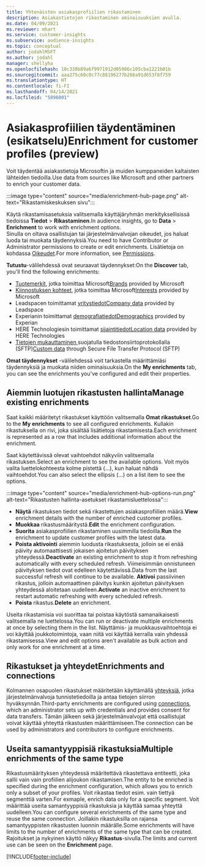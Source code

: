 ```yaml
---
title: Yhtenäisten asiakasprofiilien rikastaminen
description: Asiakastietojen rikastaminen ominaisuuksien avulla.
ms.date: 04/09/2021
ms.reviewer: mhart
ms.service: customer-insights
ms.subservice: audience-insights
ms.topic: conceptual
author: jodahlMSFT
ms.author: jodahl
manager: shellyha
ms.openlocfilehash: 10c338b89a6f9971912d05986c105cba1221b01b
ms.sourcegitcommit: aaa275c60c0c77c88196277b266a91d653f8f759
ms.translationtype: HT
ms.contentlocale: fi-FI
ms.lasthandoff: 04/14/2021
ms.locfileid: "5896001"
---
```

# <a name="enrichment-for-customer-profiles-preview"></a><span data-ttu-id="9b949-103">Asiakasprofiilien täydentäminen (esikatselu)</span><span class="sxs-lookup"><span data-stu-id="9b949-103">Enrichment for customer profiles (preview)</span></span>

<span data-ttu-id="9b949-104">Voit täydentää asiakastietoja Microsoftin ja muiden kumppaneiden kaltaisten lähteiden tiedoilla.</span><span class="sxs-lookup"><span data-stu-id="9b949-104">Use data from sources like Microsoft and other partners to enrich your customer data.</span></span>

:::image type="content" source="media/enrichment-hub-page.png" alt-text="Rikastamiskeskuksen sivu":::

<span data-ttu-id="9b949-106">Käytä rikastamisasetuksia valitsemalla käyttäjäryhmän merkityksellisissä tiedoissa **Tiedot** > **Rikastaminen**.</span><span class="sxs-lookup"><span data-stu-id="9b949-106">In audience insights, go to **Data** > **Enrichment** to work with enrichment options.</span></span>    
<span data-ttu-id="9b949-107">Sinulla on oltava osallistujan tai järjestelmänvalvojan oikeudet, jos haluat luoda tai muokata täydennyksiä.</span><span class="sxs-lookup"><span data-stu-id="9b949-107">You need to have Contributor or Administrator permissions to create or edit enrichments.</span></span> <span data-ttu-id="9b949-108">Lisätietoja on kohdassa [Oikeudet](permissions.md).</span><span class="sxs-lookup"><span data-stu-id="9b949-108">For more information, see [Permissions](permissions.md).</span></span>

<span data-ttu-id="9b949-109">**Tutustu**-välilehdessä ovat seuraavat täydennykset:</span><span class="sxs-lookup"><span data-stu-id="9b949-109">On the **Discover** tab, you'll find the following enrichments:</span></span>

- <span data-ttu-id="9b949-110">[Tuotemerkit](enrichment-microsoft.md), jotka toimittaa Microsoft</span><span class="sxs-lookup"><span data-stu-id="9b949-110">[Brands](enrichment-microsoft.md) provided by Microsoft</span></span>
- <span data-ttu-id="9b949-111">[Kiinnostuksen kohteet](enrichment-microsoft.md), jotka toimittaa Microsoft</span><span class="sxs-lookup"><span data-stu-id="9b949-111">[Interests](enrichment-microsoft.md) provided by Microsoft</span></span>
- <span data-ttu-id="9b949-112">Leadspacen toimittamat [yritystiedot](enrichment-leadspace.md)</span><span class="sxs-lookup"><span data-stu-id="9b949-112">[Company data](enrichment-leadspace.md) provided by Leadspace</span></span>
- <span data-ttu-id="9b949-113">Experianin toimittamat [demografiatiedot](enrichment-experian.md)</span><span class="sxs-lookup"><span data-stu-id="9b949-113">[Demographics](enrichment-experian.md) provided by Experian</span></span>
- <span data-ttu-id="9b949-114">HERE Technologiesin toimittamat [sijaintitiedot](enrichment-here.md)</span><span class="sxs-lookup"><span data-stu-id="9b949-114">[Location data](enrichment-here.md) provided by HERE Technologies</span></span>
- <span data-ttu-id="9b949-115">[Tietojen mukauttaminen ](enrichment-SFTP-custom-import.md) suojatulla tiedostonsiirtoprotokollalla (SFTP)</span><span class="sxs-lookup"><span data-stu-id="9b949-115">[Custom data](enrichment-SFTP-custom-import.md) through Secure File Transfer Protocol (SFTP)</span></span>

<span data-ttu-id="9b949-116">**Omat täydennykset** -välilehdessä voit tarkastella määrittämiäsi täydennyksiä ja muokata niiden ominaisuuksia.</span><span class="sxs-lookup"><span data-stu-id="9b949-116">On the **My enrichments** tab, you can see the enrichments you've configured and edit their properties.</span></span>

## <a name="manage-existing-enrichments"></a><span data-ttu-id="9b949-117">Aiemmin luotujen rikastusten hallinta</span><span class="sxs-lookup"><span data-stu-id="9b949-117">Manage existing enrichments</span></span>

<span data-ttu-id="9b949-118">Saat kaikki määritetyt rikastukset käyttöön valitsemalla **Omat rikastukset**.</span><span class="sxs-lookup"><span data-stu-id="9b949-118">Go to the **My enrichments** to see all configured enrichments.</span></span> <span data-ttu-id="9b949-119">Kullakin rikastuksella on rivi, joka sisältää lisätietoja rikastamisesta.</span><span class="sxs-lookup"><span data-stu-id="9b949-119">Each enrichment is represented as a row that includes additional information about the enrichment.</span></span>

<span data-ttu-id="9b949-120">Saat käytettävissä olevat vaihtoehdot näkyviin valitsemalla rikastuksen.</span><span class="sxs-lookup"><span data-stu-id="9b949-120">Select an enrichment to see the available options.</span></span> <span data-ttu-id="9b949-121">Voit myös valita luettelokohteesta kolme pistettä (...), kun haluat nähdä vaihtoehdot.</span><span class="sxs-lookup"><span data-stu-id="9b949-121">You can also select the ellipsis (...) on a list item to see the options.</span></span>

:::image type="content" source="media/enrichment-hub-options-run.png" alt-text="Rikastusten hallinta-asetukset rikastamisluettelossa":::

- <span data-ttu-id="9b949-123">**Näytä** rikastuksen tiedot sekä rikastettujen asiakasprofiilien määrä.</span><span class="sxs-lookup"><span data-stu-id="9b949-123">**View** enrichment details with the number of enriched customer profiles.</span></span>
- <span data-ttu-id="9b949-124">**Muokkaa** rikastusmääritystä.</span><span class="sxs-lookup"><span data-stu-id="9b949-124">**Edit** the enrichment configuration.</span></span>
- <span data-ttu-id="9b949-125">**Suorita** asiakasprofiilien rikastaminen uusimmilla tiedoilla.</span><span class="sxs-lookup"><span data-stu-id="9b949-125">**Run** the enrichment to update customer profiles with the latest data.</span></span>
- <span data-ttu-id="9b949-126">**Poista aktivointi** aiemmin luodusta rikastuksesta, jolloin se ei enää päivity automaattisesti jokaisen ajoitetun päivityksen yhteydessä.</span><span class="sxs-lookup"><span data-stu-id="9b949-126">**Deactivate** an existing enrichment to stop it from refreshing automatically with every scheduled refresh.</span></span> <span data-ttu-id="9b949-127">Viimeisimmän onnistuneen päivityksen tiedot ovat edelleen käytettävissä.</span><span class="sxs-lookup"><span data-stu-id="9b949-127">Data from the last successful refresh will continue to be available.</span></span> <span data-ttu-id="9b949-128">**Aktivoi** passiivinen rikastus, jolloin automaattinen päivitys kunkin ajoitetun päivityksen yhteydessä aloitetaan uudelleen.</span><span class="sxs-lookup"><span data-stu-id="9b949-128">**Activate** an inactive enrichment to restart automatic refreshing with every scheduled refresh.</span></span>
- <span data-ttu-id="9b949-129">**Poista** rikastus.</span><span class="sxs-lookup"><span data-stu-id="9b949-129">**Delete** an enrichment.</span></span>

<span data-ttu-id="9b949-130">Useita rikastamisia voi suorittaa tai poistaa käytöstä samanaikaisesti valitsemalla ne luettelossa.</span><span class="sxs-lookup"><span data-stu-id="9b949-130">You can run or deactivate multiple enrichments at once by selecting them in the list.</span></span> <span data-ttu-id="9b949-131">Näyttämis- ja muokkausvaihtoehtoja ei voi käyttää joukkotoimintoja, vaan niitä voi käyttää kerralla vain yhdessä rikastamisessa.</span><span class="sxs-lookup"><span data-stu-id="9b949-131">View and edit options aren't available as bulk action and only work for one enrichment at a time.</span></span>

## <a name="enrichments-and-connections"></a><span data-ttu-id="9b949-132">Rikastukset ja yhteydet</span><span class="sxs-lookup"><span data-stu-id="9b949-132">Enrichments and connections</span></span>

<span data-ttu-id="9b949-133">Kolmannen osapuolen rikastukset määritetään käyttämällä [yhteyksiä](connections.md), jotka järjestelmänvalvoja tunnistetiedoilla ja antaa tietojen siirron hyväksynnän.</span><span class="sxs-lookup"><span data-stu-id="9b949-133">Third-party enrichments are configured using [connections](connections.md), which an administrator sets up with credentials and provides consent for data transfers.</span></span> <span data-ttu-id="9b949-134">Tämän jälkeen sekä järjestelmänvalvojat että osallistujat voivat käyttää yhteyttä rikastusten määrittämiseen.</span><span class="sxs-lookup"><span data-stu-id="9b949-134">The connection can be used by administrators and contributors to configure enrichments.</span></span>  

## <a name="multiple-enrichments-of-the-same-type"></a><span data-ttu-id="9b949-135">Useita samantyyppisiä rikastuksia</span><span class="sxs-lookup"><span data-stu-id="9b949-135">Multiple enrichments of the same type</span></span>

<span data-ttu-id="9b949-136">Rikastusmäärityksen yhteydessä määritettävä rikastettava entiteetti, joka sallii vain vain profiilien alijoukon rikastamisen.</span><span class="sxs-lookup"><span data-stu-id="9b949-136">The entity to be enriched is specified during the enrichment configuration, which allows you to enrich only a subset of your profiles.</span></span> <span data-ttu-id="9b949-137">Voit rikastaa tiedot esim. vain tiettyä segmenttiä varten.</span><span class="sxs-lookup"><span data-stu-id="9b949-137">For exmaple, enrich data only for a specific segment.</span></span> <span data-ttu-id="9b949-138">Voit määrittää useita samantyyppisiä rikastuksia ja käyttää samaa yhteyttä uudelleen.</span><span class="sxs-lookup"><span data-stu-id="9b949-138">You can configure several enrichments of the same type and reuse the same connection.</span></span> <span data-ttu-id="9b949-139">Joillakin rikastuksilla on rajansa samantyyppisten rikastusten luonnin määrälle.</span><span class="sxs-lookup"><span data-stu-id="9b949-139">Some enrichments will have limits to the number of enrichments of the same type that can be created.</span></span> <span data-ttu-id="9b949-140">Rajoitukset ja nykyinen käyttö näkyy **Rikastus**-sivulla.</span><span class="sxs-lookup"><span data-stu-id="9b949-140">The limits and current use can be seen on the **Enrichment** page.</span></span>

[!INCLUDE[footer-include](../includes/footer-banner.md)]
